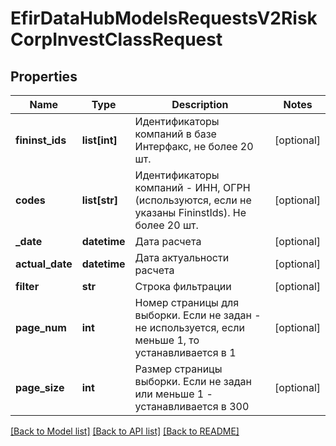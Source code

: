 # EfirDataHubModelsRequestsV2RiskCorpInvestClassRequest

## Properties
Name | Type | Description | Notes
------------ | ------------- | ------------- | -------------
**fininst_ids** | **list[int]** | Идентификаторы компаний в базе Интерфакс, не более 20 шт. | [optional] 
**codes** | **list[str]** | Идентификаторы компаний - ИНН, ОГРН (используются, если не указаны FininstIds). Не более 20 шт. | [optional] 
**_date** | **datetime** | Дата расчета | [optional] 
**actual_date** | **datetime** | Дата актуальности расчета | [optional] 
**filter** | **str** | Строка фильтрации | [optional] 
**page_num** | **int** | Номер страницы для выборки. Если не задан - не используется, если  меньше 1, то устанавливается в 1 | [optional] 
**page_size** | **int** | Размер страницы выборки. Если не задан или меньше 1 - устанавливается в 300 | [optional] 

[[Back to Model list]](../README.md#documentation-for-models) [[Back to API list]](../README.md#documentation-for-api-endpoints) [[Back to README]](../README.md)

